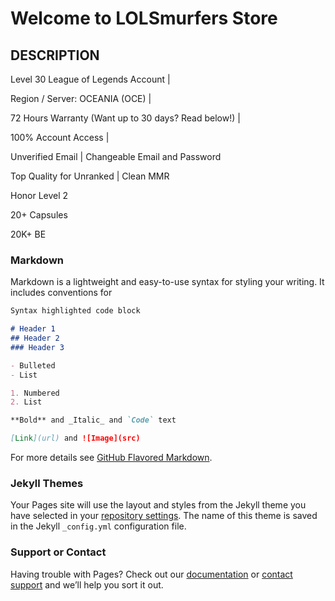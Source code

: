 # Welcome to LOLSmurfers Store

## DESCRIPTION

Level 30 League of Legends Account |

Region / Server: OCEANIA (OCE) |

72 Hours Warranty (Want up to 30 days? Read below!) |

100% Account Access |

Unverified Email | Changeable Email and Password

Top Quality for Unranked | Clean MMR

Honor Level 2

20+ Capsules

20K+ BE


### Markdown

Markdown is a lightweight and easy-to-use syntax for styling your writing. It includes conventions for

```markdown
Syntax highlighted code block

# Header 1
## Header 2
### Header 3

- Bulleted
- List

1. Numbered
2. List

**Bold** and _Italic_ and `Code` text

[Link](url) and ![Image](src)
```

For more details see [GitHub Flavored Markdown](https://guides.github.com/features/mastering-markdown/).

### Jekyll Themes

Your Pages site will use the layout and styles from the Jekyll theme you have selected in your [repository settings](https://github.com/lolofbotx1/LOLSmurfers-Store/settings). The name of this theme is saved in the Jekyll `_config.yml` configuration file.

### Support or Contact

Having trouble with Pages? Check out our [documentation](https://help.github.com/categories/github-pages-basics/) or [contact support](https://github.com/contact) and we’ll help you sort it out.
